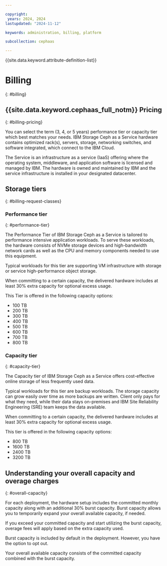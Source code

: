 ```yaml
---

copyright:
 years: 2024, 2024
lastupdated: "2024-11-12"

keywords: administration, billing, platform

subcollection: cephaas

---
```


{{site.data.keyword.attribute-definition-list}}


# Billing
{: #billing}

## {{site.data.keyword.cephaas_full_notm}} Pricing
{: #billing-pricing}

You can select the term (3, 4, or 5 years) performance tier or capacity tier which best matches your needs. IBM Storage Ceph as a Service hardware contains optimized rack(s), servers, storage, networking switches, and software integrated, which connect to the IBM Cloud.

The Service is an infrastructure as a service (IaaS) offering where the operating system, middleware, and application software is licensed and managed by IBM. The hardware is owned and maintained by IBM and the service infrastructure is installed in your designated datacenter.

## Storage tiers
{: #billing-request-classes}

### Performance tier
{: #performance-tier}

The Performance Tier of IBM Storage Ceph as a Service is tailored to performance intensive application workloads. To serve these workloads, the hardware consists of NVMe storage devices and high-bandwidth network cards as well as the CPU and memory components needed to use this equipment.

Typical workloads for this tier are supporting VM infrastructure with storage or service high-performance object storage.

When committing to a certain capacity, the delivered hardware includes at least 30% extra capacity for optional excess usage.

This Tier is offered in the following capacity options:

- 100 TB
- 200 TB
- 300 TB
- 400 TB
- 500 TB
- 600 TB
- 700 TB
- 800 TB

### Capacity tier
{: #capacity-tier}

The Capacity tier of IBM Storage Ceph as a Service offers cost-effective online storage of less frequently used data.

Typical workloads for this tier are backup workloads. The storage capacity can grow easily over time as more backups are written. Client only pays for what they need, while their data stays on-premises and IBM Site Reliability Engineering (SRE) team keeps the data available.

When committing to a certain capacity, the delivered hardware includes at least 30% extra capacity for optional excess usage.

This tier is offered in the following capacity options:

- 800 TB
- 1600 TB
- 2400 TB
- 3200 TB

## Understanding your overall capacity and overage charges
{: #overall-capacity}

For each deployment, the hardware setup includes the committed monthly capacity along with an additional 30% burst capacity. Burst capacity allows you to temporarily expand your overall available capacity, if needed.

If you exceed your committed capacity and start utilizing the burst capacity, overage fees will apply based on the extra capacity used.

Burst capacity is included by default in the deployment. However, you have the option to opt out.

Your overall available capacity consists of the committed capacity combined with the burst capacity.
